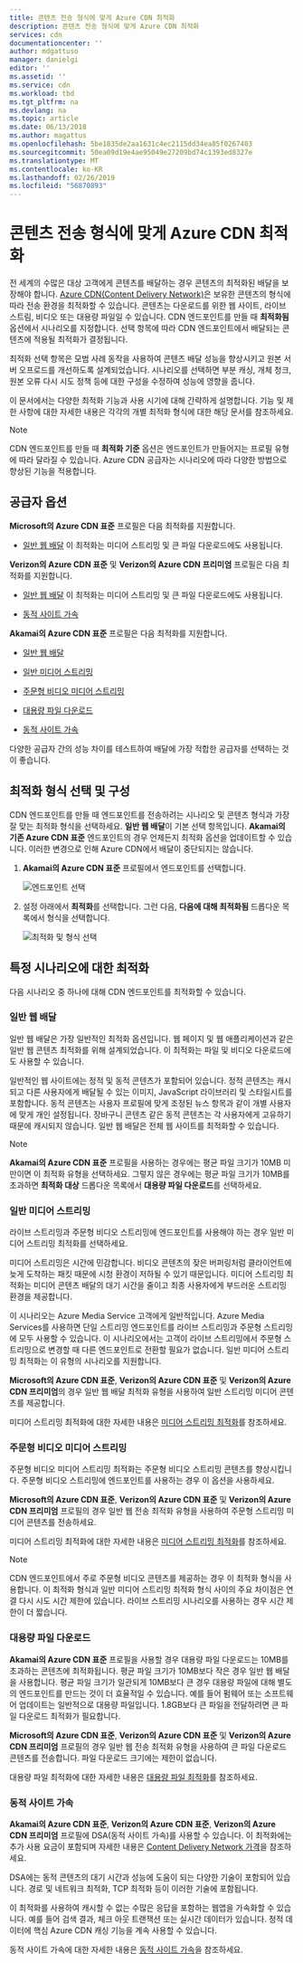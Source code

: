 ```yaml
---
title: 콘텐츠 전송 형식에 맞게 Azure CDN 최적화
description: 콘텐츠 전송 형식에 맞게 Azure CDN 최적화
services: cdn
documentationcenter: ''
author: mdgattuso
manager: danielgi
editor: ''
ms.assetid: ''
ms.service: cdn
ms.workload: tbd
ms.tgt_pltfrm: na
ms.devlang: na
ms.topic: article
ms.date: 06/13/2018
ms.author: magattus
ms.openlocfilehash: 5be1835de2aa1631c4ec2115dd34ea85f0267403
ms.sourcegitcommit: 50ea09d19e4ae95049e27209bd74c1393ed8327e
ms.translationtype: MT
ms.contentlocale: ko-KR
ms.lasthandoff: 02/26/2019
ms.locfileid: "56870893"
---
```

# <a name="optimize-azure-cdn-for-the-type-of-content-delivery"></a>콘텐츠 전송 형식에 맞게 Azure CDN 최적화

전 세계의 수많은 대상 고객에게 콘텐츠를 배달하는 경우 콘텐츠의 최적화된 배달을 보장해야 합니다. [Azure CDN(Content Delivery Network)](cdn-overview.md)은 보유한 콘텐츠의 형식에 따라 전송 환경을 최적화할 수 있습니다. 콘텐츠는 다운로드를 위한 웹 사이트, 라이브 스트림, 비디오 또는 대용량 파일일 수 있습니다. CDN 엔드포인트를 만들 때 **최적화됨** 옵션에서 시나리오를 지정합니다. 선택 항목에 따라 CDN 엔드포인트에서 배달되는 콘텐츠에 적용될 최적화가 결정됩니다.

최적화 선택 항목은 모범 사례 동작을 사용하여 콘텐츠 배달 성능을 향상시키고 원본 서버 오프로드를 개선하도록 설계되었습니다. 시나리오를 선택하면 부분 캐싱, 개체 청크, 원본 오류 다시 시도 정책 등에 대한 구성을 수정하여 성능에 영향을 줍니다. 

이 문서에서는 다양한 최적화 기능과 사용 시기에 대해 간략하게 설명합니다. 기능 및 제한 사항에 대한 자세한 내용은 각각의 개별 최적화 형식에 대한 해당 문서를 참조하세요.

> [!NOTE]
> CDN 엔드포인트를 만들 때 **최적화 기준** 옵션은 엔드포인트가 만들어지는 프로필 유형에 따라 달라질 수 있습니다. Azure CDN 공급자는 시나리오에 따라 다양한 방법으로 향상된 기능을 적용합니다. 

## <a name="provider-options"></a>공급자 옵션

**Microsoft의 Azure CDN 표준** 프로필은 다음 최적화를 지원합니다.

* [일반 웹 배달](#general-web-delivery) 이 최적화는 미디어 스트리밍 및 큰 파일 다운로드에도 사용됩니다.


**Verizon의 Azure CDN 표준** 및 **Verizon의 Azure CDN 프리미엄** 프로필은 다음 최적화를 지원합니다.

* [일반 웹 배달](#general-web-delivery) 이 최적화는 미디어 스트리밍 및 큰 파일 다운로드에도 사용됩니다.

* [동적 사이트 가속](#dynamic-site-acceleration) 


**Akamai의 Azure CDN 표준** 프로필은 다음 최적화를 지원합니다.

* [일반 웹 배달](#general-web-delivery) 

* [일반 미디어 스트리밍](#general-media-streaming)

* [주문형 비디오 미디어 스트리밍](#video-on-demand-media-streaming)

* [대용량 파일 다운로드](#large-file-download)

* [동적 사이트 가속](#dynamic-site-acceleration) 

다양한 공급자 간의 성능 차이를 테스트하여 배달에 가장 적합한 공급자를 선택하는 것이 좋습니다.

## <a name="select-and-configure-optimization-types"></a>최적화 형식 선택 및 구성

CDN 엔드포인트를 만들 때 엔드포인트를 전송하려는 시나리오 및 콘텐츠 형식과 가장 잘 맞는 최적화 형식을 선택하세요. **일반 웹 배달**이 기본 선택 항목입니다. **Akamai의 기존 Azure CDN 표준** 엔드포인트의 경우 언제든지 최적화 옵션을 업데이트할 수 있습니다. 이러한 변경으로 인해 Azure CDN에서 배달이 중단되지는 않습니다. 

1. **Akamai의 Azure CDN 표준** 프로필에서 엔드포인트를 선택합니다.

    ![엔드포인트 선택](./media/cdn-optimization-overview/01_Akamai.png)

2. 설정 아래에서 **최적화**를 선택합니다. 그런 다음, **다음에 대해 최적화됨** 드롭다운 목록에서 형식을 선택합니다.

    ![최적화 및 형식 선택](./media/cdn-optimization-overview/02_Select.png)

## <a name="optimization-for-specific-scenarios"></a>특정 시나리오에 대한 최적화

다음 시나리오 중 하나에 대해 CDN 엔드포인트를 최적화할 수 있습니다. 

### <a name="general-web-delivery"></a>일반 웹 배달

일반 웹 배달은 가장 일반적인 최적화 옵션입니다. 웹 페이지 및 웹 애플리케이션과 같은 일반 웹 콘텐츠 최적화를 위해 설계되었습니다. 이 최적화는 파일 및 비디오 다운로드에도 사용할 수 있습니다.

일반적인 웹 사이트에는 정적 및 동적 콘텐츠가 포함되어 있습니다. 정적 콘텐츠는 캐시되고 다른 사용자에게 배달될 수 있는 이미지, JavaScript 라이브러리 및 스타일시트를 포함합니다. 동적 콘텐츠는 사용자 프로필에 맞게 조정된 뉴스 항목과 같이 개별 사용자에 맞게 개인 설정됩니다. 장바구니 콘텐츠 같은 동적 콘텐츠는 각 사용자에게 고유하기 때문에 캐시되지 않습니다. 일반 웹 배달은 전체 웹 사이트를 최적화할 수 있습니다. 

> [!NOTE]
> **Akamai의 Azure CDN 표준** 프로필을 사용하는 경우에는 평균 파일 크기가 10MB 미만이면 이 최적화 유형을 선택하세요. 그렇지 않은 경우에는 평균 파일 크기가 10MB를 초과하면 **최적화 대상** 드롭다운 목록에서 **대용량 파일 다운로드**를 선택하세요.

### <a name="general-media-streaming"></a>일반 미디어 스트리밍

라이브 스트리밍과 주문형 비디오 스트리밍에 엔드포인트를 사용해야 하는 경우 일반 미디어 스트리밍 최적화를 선택하세요.

미디어 스트리밍은 시간에 민감합니다. 비디오 콘텐츠의 잦은 버퍼링처럼 클라이언트에 늦게 도착하는 패킷 때문에 시청 환경이 저하될 수 있기 때문입니다. 미디어 스트리밍 최적화는 미디어 콘텐츠 배달의 대기 시간을 줄이고 최종 사용자에게 부드러운 스트리밍 환경을 제공합니다. 

이 시나리오는 Azure Media Service 고객에게 일반적입니다. Azure Media Services를 사용하면 단일 스트리밍 엔드포인트를 라이브 스트리밍과 주문형 스트리밍에 모두 사용할 수 있습니다. 이 시나리오에서는 고객이 라이브 스트리밍에서 주문형 스트리밍으로 변경할 때 다른 엔드포인트로 전환할 필요가 없습니다. 일반 미디어 스트리밍 최적화는 이 유형의 시나리오를 지원합니다.

**Microsoft의 Azure CDN 표준**, **Verizon의 Azure CDN 표준** 및 **Verizon의 Azure CDN 프리미엄**의 경우 일반 웹 배달 최적화 유형을 사용하여 일반 스트리밍 미디어 콘텐츠를 제공합니다.

미디어 스트리밍 최적화에 대한 자세한 내용은 [미디어 스트리밍 최적화](cdn-media-streaming-optimization.md)를 참조하세요.

### <a name="video-on-demand-media-streaming"></a>주문형 비디오 미디어 스트리밍

주문형 비디오 미디어 스트리밍 최적화는 주문형 비디오 스트리밍 콘텐츠를 향상시킵니다. 주문형 비디오 스트리밍에 엔드포인트를 사용하는 경우 이 옵션을 사용하세요.

**Microsoft의 Azure CDN 표준**, **Verizon의 Azure CDN 표준** 및 **Verizon의 Azure CDN 프리미엄** 프로필의 경우 일반 웹 전송 최적화 유형을 사용하여 주문형 스트리밍 미디어 콘텐츠를 전송하세요.

미디어 스트리밍 최적화에 대한 자세한 내용은 [미디어 스트리밍 최적화](cdn-media-streaming-optimization.md)를 참조하세요.

> [!NOTE]
> CDN 엔드포인트에서 주로 주문형 비디오 콘텐츠를 제공하는 경우 이 최적화 형식을 사용합니다. 이 최적화 형식과 일반 미디어 스트리밍 최적화 형식 사이의 주요 차이점은 연결 다시 시도 시간 제한에 있습니다. 라이브 스트리밍 시나리오를 사용하는 경우 시간 제한이 더 짧습니다.
>

### <a name="large-file-download"></a>대용량 파일 다운로드

**Akamai의 Azure CDN 표준** 프로필을 사용할 경우 대용량 파일 다운로드는 10MB를 초과하는 콘텐츠에 최적화됩니다. 평균 파일 크기가 10MB보다 작은 경우 일반 웹 배달을 사용합니다. 평균 파일 크기가 일관되게 10MB보다 큰 경우 대용량 파일에 대해 별도의 엔드포인트를 만드는 것이 더 효율적일 수 있습니다. 예를 들어 펌웨어 또는 소프트웨어 업데이트는 일반적으로 대용량 파일입니다. 1.8GB보다 큰 파일을 전달하려면 큰 파일 다운로드 최적화가 필요합니다.

**Microsoft의 Azure CDN 표준**, **Verizon의 Azure CDN 표준** 및 **Verizon의 Azure CDN 프리미엄** 프로필의 경우 일반 웹 전송 최적화 유형을 사용하여 큰 파일 다운로드 콘텐츠를 전송합니다. 파일 다운로드 크기에는 제한이 없습니다.

대용량 파일 최적화에 대한 자세한 내용은 [대용량 파일 최적화](cdn-large-file-optimization.md)를 참조하세요.

### <a name="dynamic-site-acceleration"></a>동적 사이트 가속

 **Akamai의 Azure CDN 표준**, **Verizon의 Azure CDN 표준**, **Verizon의 Azure CDN 프리미엄** 프로필에 DSA(동적 사이트 가속)를 사용할 수 있습니다. 이 최적화에는 추가 사용 요금이 포함되며 자세한 내용은 [Content Delivery Network 가격](https://azure.microsoft.com/pricing/details/cdn/)을 참조하세요.

DSA에는 동적 콘텐츠의 대기 시간과 성능에 도움이 되는 다양한 기술이 포함되어 있습니다. 경로 및 네트워크 최적화, TCP 최적화 등이 이러한 기술에 포함됩니다. 

이 최적화를 사용하여 캐시할 수 없는 수많은 응답을 포함하는 웹앱을 가속화할 수 있습니다. 예를 들어 검색 결과, 체크 아웃 트랜잭션 또는 실시간 데이터가 있습니다. 정적 데이터에 핵심 Azure CDN 캐싱 기능을 계속 사용할 수 있습니다. 

동적 사이트 가속에 대한 자세한 내용은 [동적 사이트 가속](cdn-dynamic-site-acceleration.md)을 참조하세요.



